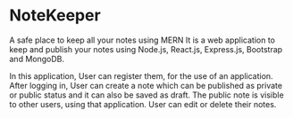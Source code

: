 # NoteKeeper
A safe place to keep all your notes using MERN
It is a web application to keep and publish your notes using Node.js, React.js, Express.js, Bootstrap and MongoDB.

In this application, User can register them, for the use of an application.
After logging in, User can create a note which can be published as private or public status and it can also be saved as draft. 
The public note is visible to other users, using that application.
User can edit or delete their notes. 
